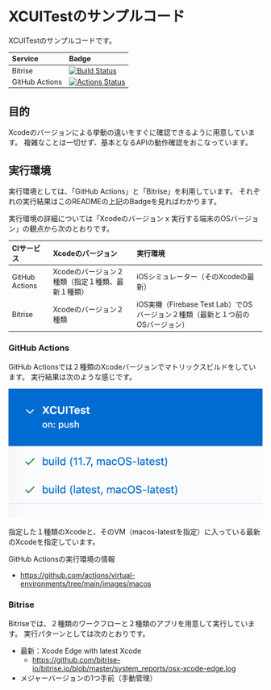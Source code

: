 # XCUITestのサンプルコード
XCUITestのサンプルコードです。

|Service|Badge|
|:------|:-----|
|Bitrise|[![Build Status](https://app.bitrise.io/app/4768174dfb44bcbb/status.svg?token=VUZUlTypplvt1Uau1p1MZQ&branch=master)](https://app.bitrise.io/app/4768174dfb44bcbb)|
|GitHub Actions|[![Actions Status](https://github.com/tarappo/ios_ui_test_sandbox/workflows/XCUITest/badge.svg)](https://github.com/tarappo/ios_ui_test_sandbox/actions)|


## 目的
Xcodeのバージョンによる挙動の違いをすぐに確認できるように用意しています。
複雑なことは一切せず、基本となるAPIの動作確認をおこなっています。


## 実行環境
実行環境としては、「GitHub Actions」と「Bitrise」を利用しています。
それぞれの実行結果はこのREADMEの上記のBadgeを見ればわかります。

実行環境の詳細については「Xcodeのバージョン x 実行する端末のOSバージョン」の観点から次のとおりです。

|CIサービス|Xcodeのバージョン|実行環境|
|:-------|:------|:------|
|GitHub Actions|Xcodeのバージョン２種類（指定１種類、最新１種類）|iOSシミュレーター（そのXcodeの最新）|
|Bitrise|Xcodeのバージョン２種類|iOS実機（Firebase Test Lab）でOSバージョン２種類（最新と１つ前のOSバージョン）|


### GitHub Actions
GitHub Actionsでは２種類のXcodeバージョンでマトリックスビルドをしています。
実行結果は次のような感じです。

![CIの実行例](./doc/image/github_actions.png "実行例")

指定した１種類のXcodeと、そのVM（macos-latestを指定）に入っている最新のXcodeを指定しています。

GitHub Actionsの実行環境の情報

 - https://github.com/actions/virtual-environments/tree/main/images/macos

### Bitrise
Bitriseでは、２種類のワークフローと２種類のアプリを用意して実行しています。
実行パターンとしては次のとおりです。

 - 最新：Xcode Edge with latest Xcode
   - https://github.com/bitrise-io/bitrise.io/blob/master/system_reports/osx-xcode-edge.log
 - メジャーバージョンの1つ手前（手動管理）
 




